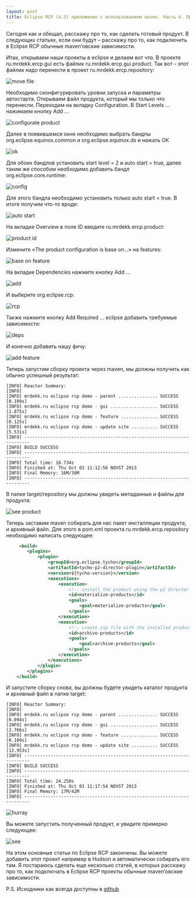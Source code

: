 ```yaml
---
layout: post
title: Eclipse RCP (4.3) приложение с использованием maven. Часть 4. Продукт
---
```


Сегодня как и обещал, расскажу про то, как сделать готовый продукт. В следующих статьях, если они будут – расскажу про то, как подключить в Eclipse RCP обычные maven’овские зависимости.

Итак, открываем наши проекты в eclipse и делаем вот что. В проекте ru.mrdekk.ercp.gui есть файлик ru.mrdekk.ercp.gui.product. Так вот – этот файлик надо перенести в проект ru.mrdekk.ercp.repository:

![move file](/media/images/ercp4_1.png)

Необходимо сконфигурировать уровни запуска и параметры автостарта. Открываем файл продукта, который мы только что перенесли. Переходим на вкладку Configuration. В Start Levels ... нажимаем кнопку Add ...

![configurate product](/media/images/ercp4_2.png)

Далее в появившемся окне необходимо выбрать бандлы org.eclipse.equinox.common и org.eclipse.equinox.ds и нажать ОК

![ok](/media/images/ercp4_3.png)

Для обоих бандлов установить start level = 2 и auto start = true, далее таким же способом необходимо добавить бандл org.eclipse.core.runtime:

![config](/media/images/ercp4_4.png)

Для этого бандла необходимо установить только auto start = true. В итоге получим что-то вроде:

![auto start](/media/images/ercp4_5.png)

На вкладке Overview в поле ID введите ru.mrdekk.ercp.product:

![product id](/media/images/ercp4_6.png)

Измените «The product configuration is base on...» на features:

![base on feature](/media/images/ercp4_7.png)

На вкладке Dependencies нажмите кнопку Add ...

![add](/media/images/ercp4_8.png)

И выберите org.eclipse.rcp:

![rcp](/media/images/ercp4_9.png)

Также нажмите кнопку Add Required ... eclipse добавить требуемые зависимости:

![deps](/media/images/ercp4_10.png)

И конечно добавить нашу фичу:

![add feature](/media/images/ercp4_11.png)

Теперь запустим сборку проекта через maven, мы должны получить как обычно успешный результат:

```
[INFO] Reactor Summary:
[INFO]
[INFO] mrdekk.ru eclipse rcp demo - parent ............... SUCCESS [0.109s]
[INFO] mrdekk.ru eclipse rcp demo - gui .................. SUCCESS [2.875s]
[INFO] mrdekk.ru eclipse rcp demo - feature .............. SUCCESS [0.125s]
[INFO] mrdekk.ru eclipse rcp demo - update site .......... SUCCESS [5.531s]
[INFO] ------------------------------------------------------------------------
[INFO] BUILD SUCCESS
[INFO] ------------------------------------------------------------------------
[INFO] Total time: 16.734s
[INFO] Finished at: Thu Oct 03 11:12:56 NOVST 2013
[INFO] Final Memory: 16M/38M
[INFO] ------------------------------------------------------------------------
```

В папке target/repository мы должны увидеть метаданные и файлы для продукта:

![see product](/media/images/ercp4_12.png)

Теперь заставим maven собирать для нас пакет инсталляции продукта, и архивный файл. Для этого в pom.xml проекта ru.mrdekk.ercp.repository необходимо написать следующее:

``` xml
     <build>
        <plugins>
            <plugin>
                <groupId>org.eclipse.tycho</groupId>
                <artifactId>tycho-p2-director-plugin</artifactId>
                <version>${tycho-version}</version>
                <executions>
                    <execution>
                        <!-- install the product using the p2 director -->
                        <id>materialize-products</id>
                        <goals>
                            <goal>materialize-products</goal>
                        </goals>
                    </execution>
                    <execution>
                        <!-- create zip file with the installed product -->
                        <id>archive-products</id>
                        <goals>
                            <goal>archive-products</goal>
                        </goals>
                    </execution>
                </executions>
            </plugin>
        </plugins>
    </build>
```

И запустите сборку снова, вы должны будете увидеть каталог продукта и архивный файл в папке target:

```
[INFO] Reactor Summary:
[INFO]
[INFO] mrdekk.ru eclipse rcp demo - parent ............... SUCCESS [0.094s]
[INFO] mrdekk.ru eclipse rcp demo - gui .................. SUCCESS [2.766s]
[INFO] mrdekk.ru eclipse rcp demo - feature .............. SUCCESS [0.109s]
[INFO] mrdekk.ru eclipse rcp demo - update site .......... SUCCESS [12.953s]
[INFO] ------------------------------------------------------------------------
[INFO] BUILD SUCCESS
[INFO] ------------------------------------------------------------------------
[INFO] Total time: 24.250s
[INFO] Finished at: Thu Oct 03 11:17:54 NOVST 2013
[INFO] Final Memory: 17M/42M
[INFO] ------------------------------------------------------------------------
```

![hurray](/media/images/ercp4_13.png)

Вы можете запустить полученный продукт, и увидите примерно следующее:

![see](/media/images/ercp4_14.png)

На этом основные статьи по Eclipse RCP закончены. Вы можете добавить этот проект например в Hudson и автоматически собирать его там. Я постараюсь сделать еще несколько статей, в которых расскажу про то, как подключать в Eclipse RCP проекты обычные maven’овские зависимости.

P.S. Исходники как всегда доступны в [github](http://github.com/mrdekk/ercp)
